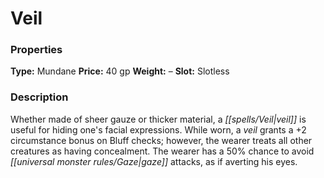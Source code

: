 ﻿---
Title: "Veil"
Type: "Mundane"
Price: "40 gp"
Weight: "–"
Slot: "Slotless"
Description: |
  "Whether made of sheer gauze or thicker material, a veil is useful for hiding one's facial expressions. While worn, a veil grants a +2 circumstance bonus on Bluff checks; however, the wearer treats all other creatures as having concealment. The wearer has a 50% chance to avoid gaze attacks, as if averting his eyes."
Sources: "['Heroes of the High Court', 'People of the Sands']"
---

# Veil

### Properties

**Type:** Mundane **Price:** 40 gp **Weight:** – **Slot:** Slotless

### Description

Whether made of sheer gauze or thicker material, a _[[spells/Veil|veil]]_ is useful for hiding one's facial expressions. While worn, a _veil_ grants a +2 circumstance bonus on Bluff checks; however, the wearer treats all other creatures as having concealment. The wearer has a 50% chance to avoid _[[universal monster rules/Gaze|gaze]]_ attacks, as if averting his eyes.

